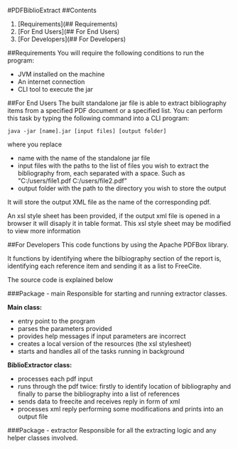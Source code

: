 #PDFBiblioExtract
##Contents
1. [Requirements](## Requirements)
2. [For End Users](## For End Users)
3. [For Developers](## For Developers)

##Requirements
You will require the following conditions to run the program:
- JVM installed on the machine
- An internet connection
- CLI tool to execute the jar

##For End Users
The built standalone jar file is able to extract bibliography items from a specified PDF document or a specified list. You can perform this task by typing the following command into a CLI program:

    java -jar [name].jar [input files] [output folder]

where you replace
- name with the name of the standalone jar file
- input files with the paths to the list of files you wish to extract the bibliography from, each separated with a space. Such as "C:/users/file1.pdf C:/users/file2.pdf"
- output folder with the path to the directory you wish to store the output

It will store the output XML file as the name of the corresponding pdf.

An xsl style sheet has been provided, if the output xml file is opened in a browser it will disaply it in table format. This xsl style sheet may be modified to view more information

##For Developers
This code functions by using the Apache PDFBox library.

It functions by identifying where the bilbiography section of the report is, identifying each reference item and sending it as a list to FreeCite.

The source code is explained below

###Package - main
Responsible for starting and running extractor classes.

**Main class:**
- entry point to the program
- parses the parameters provided
- provides help messages if input parameters are incorrect
- creates a local version of the resources (the xsl stylesheet)
- starts and handles all of the tasks running in background

**BiblioExtractor class:**
- processes each pdf input
- runs through the pdf twice: firstly to identify location of bibliography and finally to parse the bibliography into a list of references
- sends data to freecite and receives reply in form of xml
- processes xml reply performing some modifications and prints into an output file

###Package - extractor
Responsible for all the extracting logic and any helper classes involved.



